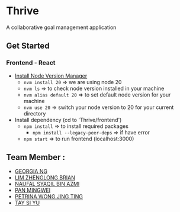 # Thrive
A collaborative goal management application

## Get Started
### Frontend - React
- [Install Node Version Manager](https://www.freecodecamp.org/news/node-version-manager-nvm-install-guide/)
    - `nvm install 20` => we are using node 20 
    - `nvm ls` => to check node version installed in your machine
    - `nvm alias default 20` => to set default node version for your machine
    - `nvm use 20` => switch your node version to 20 for your current directory
- Install dependency (cd to 'Thrive/frontend')
    - `npm install` => to install required packages
        - `npm install --legacy-peer-deps` => if have error
    - `npm start` => to run frontend (localhost:3000)

## Team Member : 
- [GEORGIA NG](https://github.com/georgiaxng)
- [LIM ZHENGLONG BRIAN](https://github.com/Liseon617)
- [NAUFAL SYAQIL BIN AZMI](https://github.com/nafutofu)
- [PAN MINGWEI](https://github.com/xXxPMWxXx)
- [PETRINA WONG JING TING](https://github.com/petrinawjt)
- [TAY SI YU](https://github.com/swiifttay)

